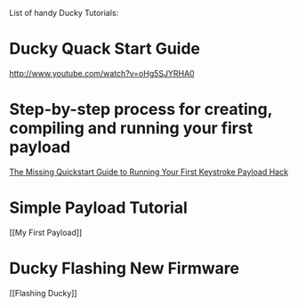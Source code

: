 List of handy Ducky Tutorials:

# Ducky Quack Start Guide
http://www.youtube.com/watch?v=oHg5SJYRHA0

# Step-by-step process for creating, compiling and running your first payload
[The Missing Quickstart Guide to Running Your First Keystroke Payload Hack](https://blog.hartleybrody.com/rubber-ducky-guide/)

# Simple Payload Tutorial
[[My First Payload]]

# Ducky Flashing New Firmware
[[Flashing Ducky]]